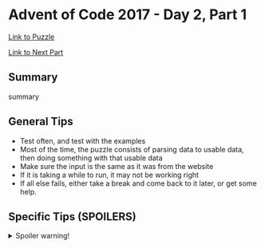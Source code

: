 # Advent of Code 2017 - Day 2, Part 1

[Link to Puzzle](https://adventofcode.com/2017/day/2)

[Link to Next Part](https://github.com/CodingAP/unofficial-aoc-syllabus/blob/main/years/2017/day2/part2.md)

## Summary
summary

## General Tips
- Test often, and test with the examples
- Most of the time, the puzzle consists of parsing data to usable data, then doing something with that usable data
- Make sure the input is the same as it was from the website
- If it is taking a while to run, it may not be working right
- If all else fails, either take a break and come back to it later, or get some help.

## Specific Tips (SPOILERS)
<details> <summary>Spoiler warning!</summary>

specific tips

</details>